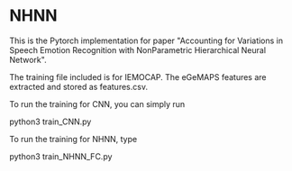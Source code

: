# NHNN

This is the Pytorch implementation for paper "Accounting for Variations in Speech Emotion Recognition with NonParametric Hierarchical Neural Network".

The training file included is for IEMOCAP. The eGeMAPS features are extracted and stored as features.csv. 

To run the training for CNN, you can simply run

python3 train_CNN.py

To run the training for NHNN, type

python3 train_NHNN_FC.py

